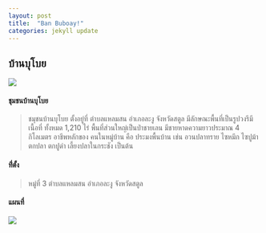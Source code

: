 ```yaml
---
layout: post
title:  "Ban Buboay!"
categories: jekyll update
---
```

## บ้านบุโบย
![](https://scontent.furt1-1.fna.fbcdn.net/v/t1.6435-9/58462267_823230728046593_6832626921587605504_n.jpg?_nc_cat=107&ccb=1-5&_nc_sid=09cbfe&_nc_ohc=RhmgfTt4SbkAX_Ldu8N&_nc_ht=scontent.furt1-1.fna&oh=00_AT9EuNPvvxnMEeSbxS5KZW8PbxezJzt-RyzIkLlwtvxi_A&oe=61DA7024)

#### ชุมชนบ้านบุโบย
> ชมุชนบ้านบุโบย ตั้งอยู่ที่ ตำบลแหลมสน อำเภอละงู จังหวัดสตูล มีลักษณะพื้นที่เป็นรูปวงรีมีเนื้อที่ ทั้งหมด 1,210 ไร่ พื้นที่ส่วนใหญ่เป็นป่าชายเลน มีชายหาดความยาวประมาณ 4 กิโลเมตร อาชีพหลักของ คนในหมู่บ้าน คือ ประมงพื้นบ้าน เช่น อวนปลาทราย ไซหมึก ไซปูม้า ตกปลา ตกปูดำ เลี้ยงปลาในกระชัง เป็นต้น

#### ที่่ตั้ง
> หมู่ที่ 3 ตำบลแหลมสน อำเภอละงู จังหวัดสตูล

#### แผนที่
![](https://scontent.furt1-1.fna.fbcdn.net/v/t1.6435-9/38861320_674378492931818_6824918322874679296_n.jpg?_nc_cat=104&ccb=1-5&_nc_sid=cdbe9c&_nc_ohc=sPc2e44JWhUAX-YZ6W7&_nc_ht=scontent.furt1-1.fna&oh=00_AT8XRXiku7iUXKFm7Ub7OHt9GJM8hWKODb7W9qE2DjZlng&oe=61DAF3D9)